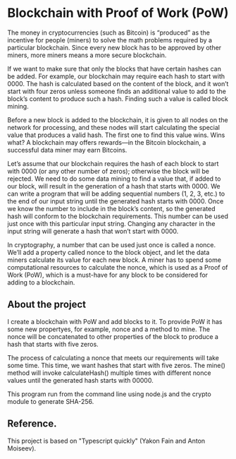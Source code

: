 # Blockchain with Proof of Work (PoW)

The money in cryptocurrencies (such as Bitcoin) is “produced” as the incentive for people (miners) to solve the math problems required by a particular blockchain. Since every new block has to be approved by other miners, more miners means a more secure blockchain.

If we want to make sure that only the blocks that have certain hashes can be added. For example, our blockchain may require each hash to start with 0000. The hash is calculated based on the content of the block, and it won’t start with four zeros unless someone finds an additional value to add to the block’s content to produce such a hash. Finding such a value is called block mining.

Before a new block is added to the blockchain, it is given to all nodes on the network for processing, and these nodes will start calculating the special value that produces a valid hash. The first one to find this value wins. Wins what? A blockchain may offers rewards—in the Bitcoin blockchain, a successful data miner may earn Bitcoins.

Let’s assume that our blockchain requires the hash of each block to start with 0000 (or any other number of zeros); otherwise the block will be rejected. We need to do some data mining to find a value that, if added to our block, will result in the generation of a hash that starts with 0000. We can write a program that will be adding sequential numbers (1, 2, 3, etc.) to the end of our input string until the generated hash starts with 0000. Once we know the number to include in the block’s content, so the generated hash will conform to the blockchain requirements. This number can be used just once with this particular input string. Changing any character in the input string will generate a hash that won’t start with 0000.

In cryptography, a number that can be used just once is called a nonce. We’ll add a property called nonce to the block object, and let the data miners calculate its value for each new block. A miner has to spend some computational resources to calculate the nonce, which is used as a Proof of Work (PoW), which is a must-have for any block to be considered for adding to a blockchain. 

## About the project

I create a blockchain with PoW and add blocks to it. To provide PoW it has some new propertyes, for example, nonce and a method to mine. The nonce will be concatenated to other properties of the block to produce a hash that starts with five zeros. 

The process of calculating a nonce that meets our requirements will take some time. This time, we want hashes that start with five zeros. The mine() method will invoke calculateHash() multiple times with different nonce values until the generated hash starts with 00000. 

This program run from the command line using node.js and the crypto module to generate SHA-256.

## Reference.

This project is based on "Typescript quickly" (Yakon Fain and Anton Moiseev).
